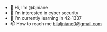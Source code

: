 - 👋 Hi, I’m @bjniane
- 👀 I’m interested in cyber security
- 🌱 I’m currently learning in 42-1337
- 📫 How to reach me bilaljniane0@gmail.com
